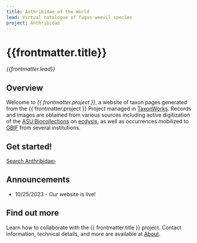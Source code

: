 ```yaml
---
title: Anthribidae of the World
lead: Virtual catalogue of fugus weevil species
project: Anthribidae 
---
```

# {{frontmatter.title}}
_{{frontmatter.lead}}_

## Overview
Welcome to *{{ frontmatter.project }}*, a website of taxon pages generated from the {{ frontmatter.project }} Project managed in [TaxonWorks](https://taxonworks.org). Records and images are obtained from various sources including active digitization of the [ASU Biocollections](https://sols.asu.edu/research/natural-history-collections) on [ecdysis](https://ecdysis.org), as well as occurrences mobilized to [GBIF](https://gbif.org) from several institutions. 

## Get started!
<a class="radius button small" href="anthribidae.github.io/species/otus/708186/overview/">Search Anthribidae›</a>
<autocomplete-otu class="w-80"/>

## Announcements
* 10/25/2023 - Our website is live!

## Find out more
Learn how to collaborate with the {{ frontmatter.title }} project. Contact information, technical details, and more are available at [About](/about).
